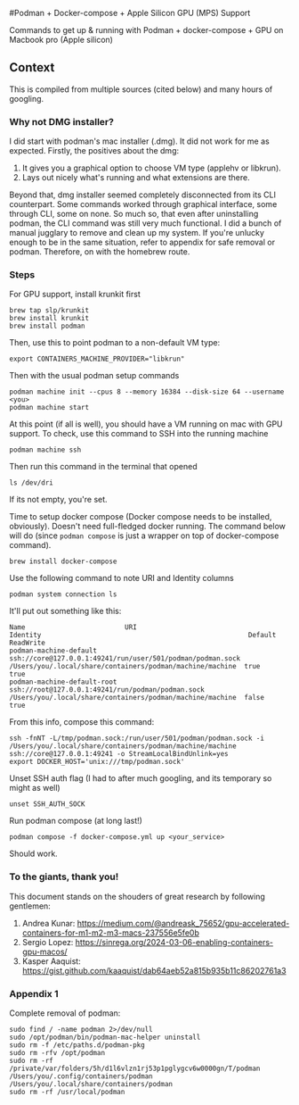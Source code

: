 #Podman + Docker-compose + Apple Silicon GPU (MPS) Support

Commands to get up & running with Podman + docker-compose + GPU on Macbook pro (Apple silicon)

## Context
This is compiled from multiple sources (cited below) and many hours of googling.

### Why not DMG installer?
I did start with podman's mac installer (.dmg). It did not work for me as expected. 
Firstly, the positives about the dmg:
1. It gives you a graphical option to choose VM type (applehv or libkrun).
2. Lays out nicely what's running and what extensions are there.

Beyond that, dmg installer seemed completely disconnected from its CLI counterpart. Some commands worked through graphical interface, some through CLI, some on none. So much so, that even after uninstalling podman, the CLI command was still very much functional. I did a bunch of manual jugglary to remove and clean up my system. If you're unlucky enough to be in the same situation, refer to appendix for safe removal or podman. Therefore, on with the homebrew route.

### Steps
For GPU support, install krunkit first

```
brew tap slp/krunkit
brew install krunkit
brew install podman
```

Then, use this to point podman to a non-default VM type:
```
export CONTAINERS_MACHINE_PROVIDER="libkrun"
```

Then with the usual podman setup commands
```
podman machine init --cpus 8 --memory 16384 --disk-size 64 --username <you>
podman machine start
```

At this point (if all is well), you should have a VM running on mac with GPU support. To check, use this command to SSH into the running machine
```
podman machine ssh
```

Then run this command in the terminal that opened
```
ls /dev/dri
```

If its not empty, you're set.

Time to setup docker compose (Docker compose needs to be installed, obviously). Doesn't need full-fledged docker running. The command below will do (since `podman compose` is just a wrapper on top of docker-compose command).
```
brew install docker-compose
```

Use the following command to note URI and Identity columns 
```
podman system connection ls
```

It'll put out something like this:

```
Name                         URI                                                         Identity                                                    Default     ReadWrite
podman-machine-default       ssh://core@127.0.0.1:49241/run/user/501/podman/podman.sock  /Users/you/.local/share/containers/podman/machine/machine  true        true
podman-machine-default-root  ssh://root@127.0.0.1:49241/run/podman/podman.sock           /Users/you/.local/share/containers/podman/machine/machine  false       true
```

From this info, compose this command:
```
ssh -fnNT -L/tmp/podman.sock:/run/user/501/podman/podman.sock -i /Users/you/.local/share/containers/podman/machine/machine ssh://core@127.0.0.1:49241 -o StreamLocalBindUnlink=yes
export DOCKER_HOST='unix:///tmp/podman.sock'
```

Unset SSH auth flag (I had to after much googling, and its temporary so might as well)
```
unset SSH_AUTH_SOCK
```

Run podman compose (at long last!)
```
podman compose -f docker-compose.yml up <your_service>
```

Should work.

### To the giants, thank you! 
This document stands on the shouders of great research by following gentlemen:
1. Andrea Kunar: https://medium.com/@andreask_75652/gpu-accelerated-containers-for-m1-m2-m3-macs-237556e5fe0b
2. Sergio Lopez: https://sinrega.org/2024-03-06-enabling-containers-gpu-macos/
3. Kasper Aaquist: https://gist.github.com/kaaquist/dab64aeb52a815b935b11c86202761a3

### Appendix 1

Complete removal of podman:
```
sudo find / -name podman 2>/dev/null 
sudo /opt/podman/bin/podman-mac-helper uninstall 
sudo rm -f /etc/paths.d/podman-pkg
sudo rm -rfv /opt/podman
sudo rm -rf /private/var/folders/5h/d1l6vlzn1rj53p1pglygcv6w0000gn/T/podman /Users/you/.config/containers/podman /Users/you/.local/share/containers/podman
sudo rm -rf /usr/local/podman
```
